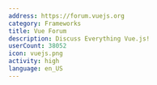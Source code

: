 ```yaml
---
address: https://forum.vuejs.org
category: Frameworks
title: Vue Forum
description: Discuss Everything Vue.js!
userCount: 38052
icon: vuejs.png
activity: high
language: en_US
---
```

